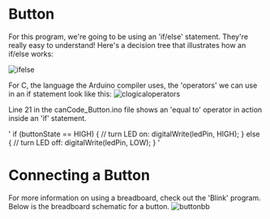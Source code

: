 # Button

For this program, we're going to be using an 'if/else' statement. They're really easy to understand! Here's a
decision tree that illustrates how an if/else works:

![ifelse](http://3.bp.blogspot.com/-iRw65k-9nXM/VXX3j3tNxAI/AAAAAAAAAIE/WxHvT7RGuPQ/s1600/C-If-Else-Statement.jpg)

For C, the language the Arduino compiler uses, the 'operators' we can use in an if statement look like this:
![clogicaloperators](https://cs.mtsu.edu/~cs1170/manual/lab6/L6relops.gif)

Line 21 in the canCode_Button.ino file shows an 'equal to' operator in action inside an 'if' statement.

'
if (buttonState == HIGH) {
    // turn LED on:
    digitalWrite(ledPin, HIGH);
  } else {
    // turn LED off:
    digitalWrite(ledPin, LOW);
}
'

# Connecting a Button
For more information on using a breadboard, check out the 'Blink' program. Below is the breadboard schematic for a button.
![buttonbb](https://www.arduino.cc/en/uploads/Tutorial/button.png)


